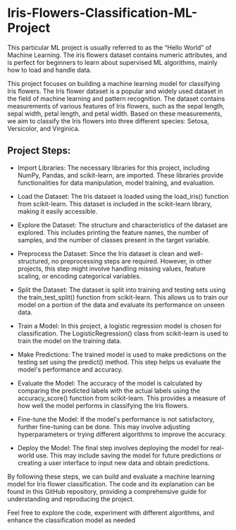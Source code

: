 # Iris-Flowers-Classification-ML-Project
This particular ML project is usually referred to as the “Hello World” of Machine Learning. The iris flowers dataset contains numeric attributes, and is perfect for beginners to learn about supervised ML algorithms, mainly how to load and handle data.

This project focuses on building a machine learning model for classifying Iris flowers. The Iris flower dataset is a popular and widely used dataset in the field of machine learning and pattern recognition. The dataset contains measurements of various features of Iris flowers, such as the sepal length, sepal width, petal length, and petal width. Based on these measurements, we aim to classify the Iris flowers into three different species: Setosa, Versicolor, and Virginica.

## Project Steps:
- Import Libraries: The necessary libraries for this project, including NumPy, Pandas, and scikit-learn, are imported. These libraries provide functionalities for data manipulation, model training, and evaluation.

- Load the Dataset: The Iris dataset is loaded using the load_iris() function from scikit-learn. This dataset is included in the scikit-learn library, making it easily accessible.

- Explore the Dataset: The structure and characteristics of the dataset are explored. This includes printing the feature names, the number of samples, and the number of classes present in the target variable.

- Preprocess the Dataset: Since the Iris dataset is clean and well-structured, no preprocessing steps are required. However, in other projects, this step might involve handling missing values, feature scaling, or encoding categorical variables.

- Split the Dataset: The dataset is split into training and testing sets using the train_test_split() function from scikit-learn. This allows us to train our model on a portion of the data and evaluate its performance on unseen data.

- Train a Model: In this project, a logistic regression model is chosen for classification. The LogisticRegression() class from scikit-learn is used to train the model on the training data.

- Make Predictions: The trained model is used to make predictions on the testing set using the predict() method. This step helps us evaluate the model's performance and accuracy.

- Evaluate the Model: The accuracy of the model is calculated by comparing the predicted labels with the actual labels using the accuracy_score() function from scikit-learn. This provides a measure of how well the model performs in classifying the Iris flowers.

- Fine-tune the Model: If the model's performance is not satisfactory, further fine-tuning can be done. This may involve adjusting hyperparameters or trying different algorithms to improve the accuracy.

- Deploy the Model: The final step involves deploying the model for real-world use. This may include saving the model for future predictions or creating a user interface to input new data and obtain predictions.

By following these steps, we can build and evaluate a machine learning model for Iris flower classification. The code and its explanation can be found in this GitHub repository, providing a comprehensive guide for understanding and reproducing the project.

Feel free to explore the code, experiment with different algorithms, and enhance the classification model as needed
